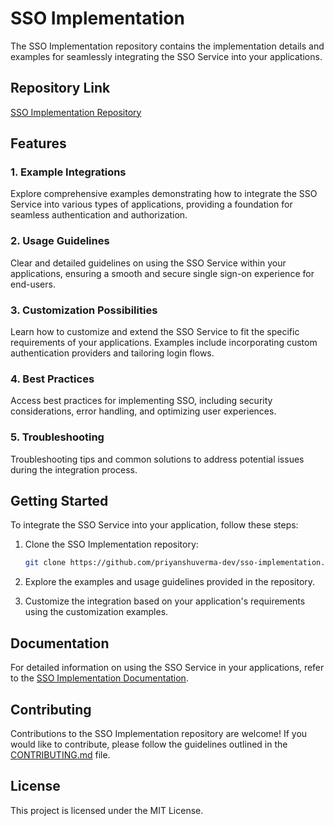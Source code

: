 # SSO Implementation

The SSO Implementation repository contains the implementation details and examples for seamlessly integrating the SSO Service into your applications.

## Repository Link

[SSO Implementation Repository](https://github.com/priyanshuverma-dev/sso-service)

## Features

### 1. Example Integrations

   Explore comprehensive examples demonstrating how to integrate the SSO Service into various types of applications, providing a foundation for seamless authentication and authorization.

### 2. Usage Guidelines

   Clear and detailed guidelines on using the SSO Service within your applications, ensuring a smooth and secure single sign-on experience for end-users.

### 3. Customization Possibilities

   Learn how to customize and extend the SSO Service to fit the specific requirements of your applications. Examples include incorporating custom authentication providers and tailoring login flows.

### 4. Best Practices

   Access best practices for implementing SSO, including security considerations, error handling, and optimizing user experiences.

### 5. Troubleshooting

   Troubleshooting tips and common solutions to address potential issues during the integration process.

## Getting Started

To integrate the SSO Service into your application, follow these steps:

1. Clone the SSO Implementation repository:

    ```bash
    git clone https://github.com/priyanshuverma-dev/sso-implementation.git
    ```

2. Explore the examples and usage guidelines provided in the repository.

3. Customize the integration based on your application's requirements using the customization examples.

## Documentation

For detailed information on using the SSO Service in your applications, refer to the [SSO Implementation Documentation](#).

## Contributing

Contributions to the SSO Implementation repository are welcome! If you would like to contribute, please follow the guidelines outlined in the [CONTRIBUTING.md](CONTRIBUTING.md) file.

## License

This project is licensed under the MIT License.
